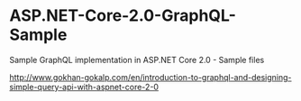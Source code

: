 # ASP.NET-Core-2.0-GraphQL-Sample
Sample GraphQL implementation in ASP.NET Core 2.0 - Sample files

http://www.gokhan-gokalp.com/en/introduction-to-graphql-and-designing-simple-query-api-with-aspnet-core-2-0
